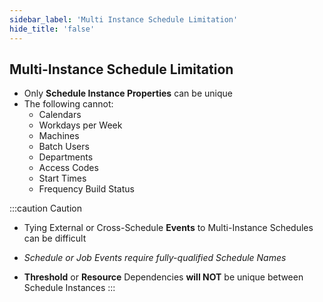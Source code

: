 ```yaml
---
sidebar_label: 'Multi Instance Schedule Limitation'
hide_title: 'false'
---
```


<head>
  <meta name="robots" content="noindex, nofollow" />
</head>

## Multi-Instance Schedule Limitation 

* Only **Schedule Instance Properties** can be unique
* The following cannot:
    * Calendars
    * Workdays per Week
    * Machines
    * Batch Users
    * Departments
    * Access Codes
    * Start Times
    * Frequency Build Status

:::caution Caution
* Tying External or Cross-Schedule **Events** to Multi-Instance Schedules can be difficult

* _Schedule or Job Events require fully-qualified Schedule Names_

* **Threshold** or **Resource** Dependencies **will NOT** be unique between Schedule Instances
:::